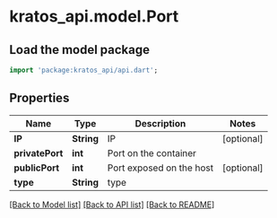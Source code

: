 # kratos_api.model.Port

## Load the model package
```dart
import 'package:kratos_api/api.dart';
```

## Properties
Name | Type | Description | Notes
------------ | ------------- | ------------- | -------------
**IP** | **String** | IP | [optional] 
**privatePort** | **int** | Port on the container | 
**publicPort** | **int** | Port exposed on the host | [optional] 
**type** | **String** | type | 

[[Back to Model list]](../README.md#documentation-for-models) [[Back to API list]](../README.md#documentation-for-api-endpoints) [[Back to README]](../README.md)


